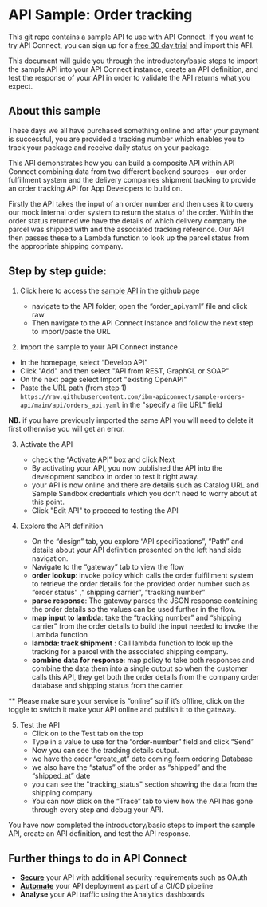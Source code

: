 # API Sample: Order tracking

This git repo contains a sample API to use with API Connect.  If you want to try API Connect, you can sign up for a [free 30 day trial](https://register.automation.ibm.com/apic/trial/aws?source=github_sample) and import this API.


This document will guide you through the introductory/basic steps to import the sample API into your API Connect instance, create an API definition, and test the response of your API in order to validate the API returns what you expect.

## About this sample

These days we all have purchased something online and after your payment is successful, you are provided a tracking number which enables you to track your package and receive daily status on your package.

This API demonstrates how you can build a composite API within API Connect combining data from two different backend sources - our order fulfillment system and the delivery companies shipment tracking to provide an order tracking API for App Developers to build on.  

Firstly the API takes the input of an order number and then uses it to query our mock internal order system to return the status of the order.  Within the order status returned we have the details of which delivery company the parcel was shipped with and the associated tracking reference.  Our API then passes these to a Lambda function to look up the parcel status from the appropriate shipping company. 


## Step by step guide:

1. Click here to access the [sample API](https://raw.githubusercontent.com/ibm-apiconnect/sample-orders-api/main/api/orders_api.yaml) in the github page

    - navigate to the API folder, open the “order_api.yaml” file and click raw
    - Then navigate to the API Connect Instance and follow the next step to import/paste the URL

2. Import the sample to your API Connect instance

 - In the homepage, select “Develop API”
 - Click "Add" and then select "API from REST, GraphGL or SOAP"
 - On the next page select Import "existing OpenAPI"
 - Paste the URL path (from step 1) `https://raw.githubusercontent.com/ibm-apiconnect/sample-orders-api/main/api/orders_api.yaml` in the "specify a file URL" field

**NB.** if you have previously imported the same API you will need to delete it first otherwise you will get an error. 

3. Activate the API
    - check the “Activate API” box and click Next
    - By activating your API, you now published the API into the development sandbox in order to test it right away. 
    - your API is now online and there are details such as Catalog URL and Sample Sandbox credentials which you don’t need to worry about at this point. 
    - Click "Edit API" to proceed to testing the API

4. Explore the API definition
    - On the “design” tab, you explore “API specifications”, “Path” and details about  your API definition presented on the left hand side navigation. 
    - Navigate to the “gateway” tab to view the flow
    - **order lookup**: invoke policy which calls the order fulfillment system to retrieve the order details for the provided order number such as “order status” ,“ shipping carrier”, “tracking number” 
    - **parse response**:  The gateway parses the JSON response containing the order details so the values can be used further in the flow. 
    - **map input to lambda**: take the “tracking number” and “shipping carrier” from the order details to build the input needed to invoke the Lambda function
    - **lambda: track shipment** : Call lambda function to look up the tracking for a  parcel with the associated shipping company.
    - **combine data for response**: map policy to take both responses and combine the data them into a single output so when the customer calls this API, they get both the order details from the company order database and shipping status from the carrier. 

** Please make sure your service is “online” so if it’s offline, click on the toggle to switch it make your API online and publish it to the gateway.

5. Test the API
    - Click on to the Test tab on the top
    - Type in a value to use for the “order-number” field and click “Send”
    - Now you can see the tracking details output.
    - we have the order “create_at” date coming form ordering Database
    - we also have the “status” of the order as “shipped” and the “shipped_at” date
    - you can see the "tracking_status" section showing the data from the shipping company
    - You can now click on the “Trace” tab to view how the API has gone through every step and debug your API.

You have now completed the introductory/basic steps to import the sample API, create an API definition, and test the API response. 

## Further things to do in API Connect

 - [**Secure**](https://www.ibm.com/docs/en/api-connect/saas?topic=apis-security-authentication) your API with additional security requirements such as OAuth
 - [**Automate**](automate.md) your API deployment as part of a CI/CD pipeline
 - **Analyse** your API traffic using the Analytics dashboards

